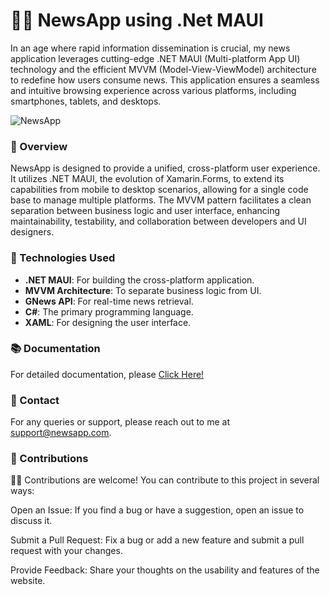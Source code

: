 # 📱🌐 NewsApp using .Net MAUI

In an age where rapid information dissemination is crucial, my news application leverages cutting-edge .NET MAUI (Multi-platform App UI) technology and the efficient MVVM (Model-View-ViewModel) architecture to redefine how users consume news. This application ensures a seamless and intuitive browsing experience across various platforms, including smartphones, tablets, and desktops.

![NewsApp](https://harsha-g.vercel.app/_next/image?url=%2F_next%2Fstatic%2Fmedia%2FNews_App_using%20_.NET_MAUI.c1b5fb23.png&w=1080&q=75)

### 🌟 Overview

NewsApp is designed to provide a unified, cross-platform user experience. It utilizes .NET MAUI, the evolution of Xamarin.Forms, to extend its capabilities from mobile to desktop scenarios, allowing for a single code base to manage multiple platforms. The MVVM pattern facilitates a clean separation between business logic and user interface, enhancing maintainability, testability, and collaboration between developers and UI designers.

### 🚀 Technologies Used

- **.NET MAUI**: For building the cross-platform application.
- **MVVM Architecture**: To separate business logic from UI.
- **GNews API**: For real-time news retrieval.
- **C#**: The primary programming language.
- **XAML**: For designing the user interface.

### 📚 Documentation

For detailed documentation, please [Click Here!](https://drive.google.com/file/d/1TEc6uStelowtYQs6ru9sgBfF28m3IpTe/view?usp=drive_link)

### 📧 Contact

For any queries or support, please reach out to me at [support@newsapp.com](mailto:harshag3106@gmail.com).

### 🤝 Contributions
🔧📝 Contributions are welcome! You can contribute to this project in several ways:

Open an Issue: If you find a bug or have a suggestion, open an issue to discuss it.

Submit a Pull Request: Fix a bug or add a new feature and submit a pull request with your changes.

Provide Feedback: Share your thoughts on the usability and features of the website.

